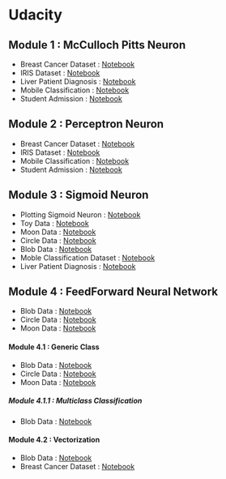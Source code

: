 # Udacity
## Module 1 :  McCulloch Pitts Neuron
* Breast Cancer Dataset : [Notebook](https://github.com/anubhavgupta1/Udacity/blob/main/McCulloch%20Pitts%20Neuron/Breast%20Cancer/BreastCancer.ipynb)
* IRIS Dataset : [Notebook](https://github.com/anubhavgupta1/Udacity/blob/main/McCulloch%20Pitts%20Neuron/Iris/IrisDataset.ipynb)
* Liver Patient Diagnosis : [Notebook](https://github.com/anubhavgupta1/Udacity/blob/main/McCulloch%20Pitts%20Neuron/Liver%20Patient%20Diagnosis/LiverPatientDiagnosis.ipynb)
* Mobile Classification : [Notebook](https://github.com/anubhavgupta1/Udacity/blob/main/McCulloch%20Pitts%20Neuron/Mobile%20Classification/MobileClassification.ipynb)
* Student Admission : [Notebook](https://github.com/anubhavgupta1/Udacity/blob/main/McCulloch%20Pitts%20Neuron/Student%20Admission/StudentAdmission.ipynb)

## Module 2 :  Perceptron Neuron
* Breast Cancer Dataset : [Notebook](https://github.com/anubhavgupta1/Udacity/blob/main/Perceptron/Breast%20Cancer/BreastCancer.ipynb)
* IRIS Dataset : [Notebook](https://github.com/anubhavgupta1/Udacity/blob/main/Perceptron/Iris/IrisDataset.ipynb)
* Mobile Classification : [Notebook](https://github.com/anubhavgupta1/Udacity/blob/main/Perceptron/Mobile%20Classification/MobileClassification.ipynb)
* Student Admission : [Notebook](https://github.com/anubhavgupta1/Udacity/blob/main/Perceptron/Student%20Admission/StudentAdmission.ipynb)

## Module 3 :  Sigmoid Neuron
* Plotting Sigmoid Neuron : [Notebook](https://github.com/anubhavgupta1/Udacity/blob/main/Sigmoid%20Neuron/1.Plotting_Sigmoid_Neuron.ipynb)
* Toy Data : [Notebook](https://github.com/anubhavgupta1/Udacity/blob/main/Sigmoid%20Neuron/Toy%20Data/ToyData.ipynb)
* Moon Data : [Notebook](https://github.com/anubhavgupta1/Udacity/blob/main/Sigmoid%20Neuron/Moon%20Data/MoonData.ipynb)
* Circle Data : [Notebook](https://github.com/anubhavgupta1/Udacity/blob/main/Sigmoid%20Neuron/Circle%20Data/CircleData.ipynb)
* Blob Data : [Notebook](https://github.com/anubhavgupta1/Udacity/blob/main/Sigmoid%20Neuron/Blob%20Data/BlobData.ipynb)
* Moble Classification Dataset : [Notebook](https://github.com/anubhavgupta1/Udacity/blob/main/Sigmoid%20Neuron/Mobile%20Classification/MobileClassification.ipynb)
* Liver Patient Diagnosis : [Notebook](https://github.com/anubhavgupta1/Udacity/blob/main/Sigmoid%20Neuron/Liver%20Patient%20Diagnosis/LiverPatientDiagnosis.ipynb)

## Module 4 : FeedForward Neural Network
* Blob Data : [Notebook](https://github.com/anubhavgupta1/Udacity/blob/main/FeedForward%20Neural%20Network/Blob%20Data/BlobData.ipynb)
* Circle Data : [Notebook](https://github.com/anubhavgupta1/Udacity/blob/main/FeedForward%20Neural%20Network/Circle%20Data/CircleData.ipynb)
* Moon Data : [Notebook](https://github.com/anubhavgupta1/Udacity/blob/main/FeedForward%20Neural%20Network/Moon%20Data/MoonData.ipynb)
#### Module 4.1 : Generic Class
* Blob Data : [Notebook](https://github.com/anubhavgupta1/Udacity/blob/main/FeedForward%20Neural%20Network/Generic%20Class/Blob%20Data/BlobData.ipynb)
* Circle Data : [Notebook](https://github.com/anubhavgupta1/Udacity/blob/main/FeedForward%20Neural%20Network/Generic%20Class/Circle%20Data/CircleData.ipynb)
* Moon Data : [Notebook](https://github.com/anubhavgupta1/Udacity/blob/main/FeedForward%20Neural%20Network/Generic%20Class/Moon%20Data/MoonData.ipynb)
##### Module 4.1.1 : Multiclass Classification
* Blob Data : [Notebook](https://github.com/anubhavgupta1/Udacity/blob/main/FeedForward%20Neural%20Network/Generic%20Class/Multi%20Class%20Classification/Blob%20Data/BlobData.ipynb)
#### Module 4.2 : Vectorization
* Blob Data : [Notebook](https://github.com/anubhavgupta1/Udacity/blob/main/FeedForward%20Neural%20Network/Vectorization/Blob%20Data/BlobData.ipynb)
* Breast Cancer Dataset : [Notebook](https://github.com/anubhavgupta1/Udacity/blob/main/FeedForward%20Neural%20Network/Vectorization/Breast%20Cancer/BreastCancer.ipynb)

